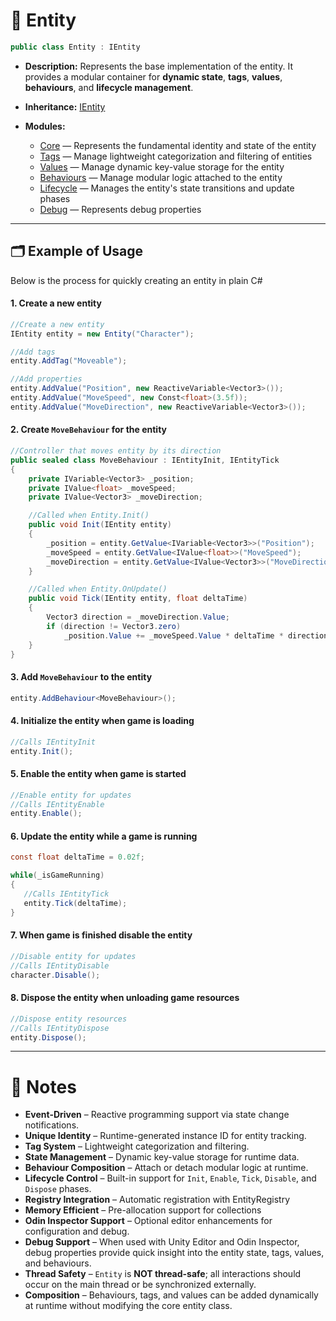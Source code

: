 # 🧩️ Entity

```csharp
public class Entity : IEntity
```

- **Description:** Represents the base implementation of the entity.
  It provides a modular container for **dynamic state**, **tags**, **values**,
  **behaviours**, and **lifecycle management**.

- **Inheritance:** [IEntity](IEntity.md)

- **Modules:**
    - [Core](EntityCore.md) — Represents the fundamental identity and state of the entity
    - [Tags](EntityTags.md) — Manage lightweight categorization and filtering of entities
    - [Values](EntityValues.md) — Manage dynamic key-value storage for the entity
    - [Behaviours](EntityBehaviours.md) — Manage modular logic attached to the entity
    - [Lifecycle](EntityLifecycle.md) — Manages the entity's state transitions and update phases
    - [Debug](EntityDebug.md) — Represents debug properties

---

## 🗂 Example of Usage

Below is the process for quickly creating an entity in plain C#

#### 1. Create a new entity

```csharp
//Create a new entity
IEntity entity = new Entity("Character");

//Add tags
entity.AddTag("Moveable");

//Add properties
entity.AddValue("Position", new ReactiveVariable<Vector3>());
entity.AddValue("MoveSpeed", new Const<float>(3.5f));
entity.AddValue("MoveDirection", new ReactiveVariable<Vector3>());
```

#### 2. Create `MoveBehaviour` for the entity

```csharp
//Controller that moves entity by its direction
public sealed class MoveBehaviour : IEntityInit, IEntityTick
{
    private IVariable<Vector3> _position;
    private IValue<float> _moveSpeed;
    private IValue<Vector3> _moveDirection;

    //Called when Entity.Init()
    public void Init(IEntity entity)
    {
        _position = entity.GetValue<IVariable<Vector3>>("Position");
        _moveSpeed = entity.GetValue<IValue<float>>("MoveSpeed");
        _moveDirection = entity.GetValue<IValue<Vector3>>("MoveDirection");
    }

    //Called when Entity.OnUpdate()
    public void Tick(IEntity entity, float deltaTime)
    {
        Vector3 direction = _moveDirection.Value;
        if (direction != Vector3.zero) 
            _position.Value += _moveSpeed.Value * deltaTime * direction;
    }
}
```

#### 3. Add `MoveBehaviour` to the entity

```csharp
entity.AddBehaviour<MoveBehaviour>();
```

#### 4. Initialize the entity when game is loading

```csharp
//Calls IEntityInit
entity.Init();
```

#### 5. Enable the entity when game is started

```csharp
//Enable entity for updates
//Calls IEntityEnable
entity.Enable(); 
```

#### 6. Update the entity while a game is running

```csharp
const float deltaTime = 0.02f;

while(_isGameRunning)
{ 
   //Calls IEntityTick
   entity.Tick(deltaTime); 
}
```

#### 7. When game is finished disable the entity

```csharp
//Disable entity for updates
//Calls IEntityDisable
character.Disable();
```

#### 8. Dispose the entity when unloading game resources

```csharp
//Dispose entity resources
//Calls IEntityDispose
entity.Dispose();
```

---

# 📝 Notes

- **Event-Driven** – Reactive programming support via state change notifications.
- **Unique Identity** – Runtime-generated instance ID for entity tracking.
- **Tag System** – Lightweight categorization and filtering.
- **State Management** – Dynamic key-value storage for runtime data.
- **Behaviour Composition** – Attach or detach modular logic at runtime.
- **Lifecycle Control** – Built-in support for `Init`, `Enable`, `Tick`, `Disable`, and `Dispose` phases.
- **Registry Integration** – Automatic registration with EntityRegistry
- **Memory Efficient** – Pre-allocation support for collections
- **Odin Inspector Support** – Optional editor enhancements for configuration and debug.
- **Debug Support** – When used with Unity Editor and Odin Inspector, debug properties provide quick insight into
  the
  entity state, tags, values, and behaviours.
- **Thread Safety** – `Entity` is **NOT thread-safe**; all interactions should occur on the main thread or be
  synchronized externally.
- **Composition** – Behaviours, tags, and values can be added dynamically at runtime without modifying the core
  entity class.